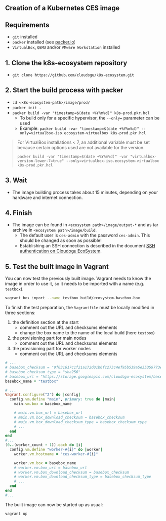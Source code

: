 ## Creation of a Kubernetes CES image

## Requirements

- `git` installed
- `packer` installed (see [packer.io](https://www.packer.io/))
- `VirtualBox`, `QEMU` and/or `VMware Workstation` installed

## 1. Clone the k8s-ecosystem repository

- `git clone https://github.com/cloudogu/k8s-ecosystem.git`

## 2. Start the build process with packer

- `cd <k8s-ecosystem-path>/image/prod/`
- `packer init .`
- `packer build -var "timestamp=$(date +%Y%m%d)" k8s-prod.pkr.hcl`
   - To build only for a specific hypervisor, the `--only=` parameter can be used
   - Example: `packer build -var "timestamp=$(date +%Y%m%d)" --only=virtualbox-iso.ecosystem-virtualbox k8s-prod.pkr.hcl`

> For VirtualBox installations < 7, an additional variable must be set because certain options used are not available for the version.
>
>`packer build -var "timestamp=$(date +%Y%m%d)" -var "virtualbox-version-lower-7=true" --only=virtualbox-iso.ecosystem-virtualbox k8s-prod.pkr.hcl`

## 3. Wait

- The image building process takes about 15 minutes, depending on your hardware and internet connection.

## 4. Finish

- The image can be found in `<ecosystem path>/image/output-*` and as tar archive in `<ecosystem path>/image/build`.
   - The default user is `ces-admin` with the password `ces-admin`. This should be changed as soon as possible!
   - Establishing an SSH connection is described in the
     document [SSH authentication on Cloudogu EcoSystem](../operations/ssh_authentication_en.md).

## 5. Test the built image in Vagrant

You can now test the previously built image. Vagrant needs to know the image in order to use it, so it needs to be imported with a name (e.g. `testbox`).

```bash
vagrant box import --name testbox build/ecosystem-basebox.box
```

To finish the test preparation, the `Vagrantfile` must be locally modified in three sections:

1. the definition section at the start
   - comment out the URL and checksums elements
   - change the box name to the name of the local build (here `testbox`)
2. the provisioning part for main nodes
   - comment out the URL and checksums elements
3. the provisioning part for worker nodes
   - comment out the URL and checksums elements

```ruby
# ...
# basebox_checksum = "9f031617c1f21a172d01b6fc273c4ef95b539a5e35359773eaebdcabdff2d00f"
# basebox_checksum_type = "sha256"
# basebox_url = "https://storage.googleapis.com/cloudogu-ecosystem/basebox-mn/" + basebox_version + "/basebox-mn-" + basebox_version + ".box"
basebox_name = "testbox"

# ...
Vagrant.configure("2") do |config|
  config.vm.define "main", primary: true do |main|
    main.vm.box = basebox_name

    # main.vm.box_url = basebox_url
    # main.vm.box_download_checksum = basebox_checksum
    # main.vm.box_download_checksum_type = basebox_checksum_type
    # ...
  end
end
#...
(0..(worker_count - 1)).each do |i|
  config.vm.define "worker-#{i}" do |worker|
    worker.vm.hostname = "ces-worker-#{i}"

    worker.vm.box = basebox_name
    # worker.vm.box_url = basebox_url
    # worker.vm.box_download_checksum = basebox_checksum
    # worker.vm.box_download_checksum_type = basebox_checksum_type
    # ...
  end
end
#...
```

The built image can now be started up as usual:

```bash
vagrant up
```

